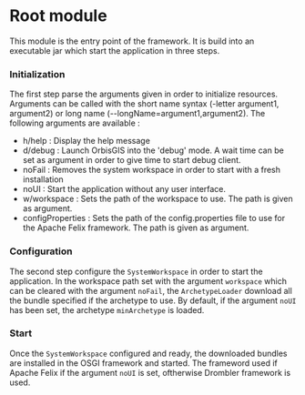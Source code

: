 # Root module

This module is the entry point of the framework.
It is build into an executable jar which start the application in three steps.

### Initialization

The first step parse the arguments given in order to initialize resources.
Arguments can be called with the short name syntax (-letter argument1, argument2) or long name (--longName=argument1,argument2).
The following arguments are available  :
 - h/help : Display the help message
 - d/debug : Launch OrbisGIS into the 'debug' mode. A wait time can be set as argument in order to give time to start debug client.
 - noFail : Removes the system workspace in order to start with a fresh installation
 - noUI : Start the application without any user interface.
 - w/workspace : Sets the path of the workspace to use. The path is given as argument.
 - configProperties : Sets the path of the config.properties file to use for the Apache Felix framework. The path is given as argument.

### Configuration

The second step configure the `SystemWorkspace` in order to start the application.
In the workspace path set with the argument `workspace` which can be cleared with the argument `noFail`,
the `ArchetypeLoader` download all the bundle specified if the archetype to use.
By default, if the argument `noUI` has been set, the archetype `minArchetype` is loaded.

### Start

Once the `SystemWorkspace` configured and ready, the downloaded bundles are installed in the OSGI framework and started.
The frameword used if Apache Felix if the argument `noUI` is set, oftherwise  Drombler framework is used.